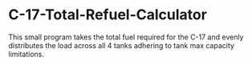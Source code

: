 # C-17-Total-Refuel-Calculator
This small program takes the total fuel required for the C-17 and evenly distributes the load across all 4 tanks adhering to tank max capacity limitations.
